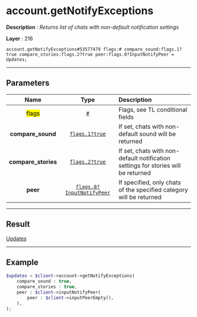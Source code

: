 # account.getNotifyExceptions

**Description** : *Returns list of chats with non\-default notification settings*

**Layer** : 216

```tl
account.getNotifyExceptions#53577479 flags:# compare_sound:flags.1?true compare_stories:flags.2?true peer:flags.0?InputNotifyPeer = Updates;
```

---

## Parameters

| Name | Type | Description |
| :---: | :---: | :--- |
| <mark>flags</mark> | [`#`](type/#) | Flags, see TL conditional fields |
| **compare_sound** | [`flags.1?true`](type/true) | If set, chats with non-default sound will be returned |
| **compare_stories** | [`flags.2?true`](type/true) | If set, chats with non-default notification settings for stories will be returned |
| **peer** | [`flags.0?InputNotifyPeer`](type/InputNotifyPeer) | If specified, only chats of the specified category will be returned |

---

## Result

[Updates](type/Updates)

---

## Example

```php
$updates = $client->account->getNotifyExceptions(
	compare_sound : true,
	compare_stories : true,
	peer : $client->inputNotifyPeer(
		peer : $client->inputPeerEmpty(),
	),
);
```